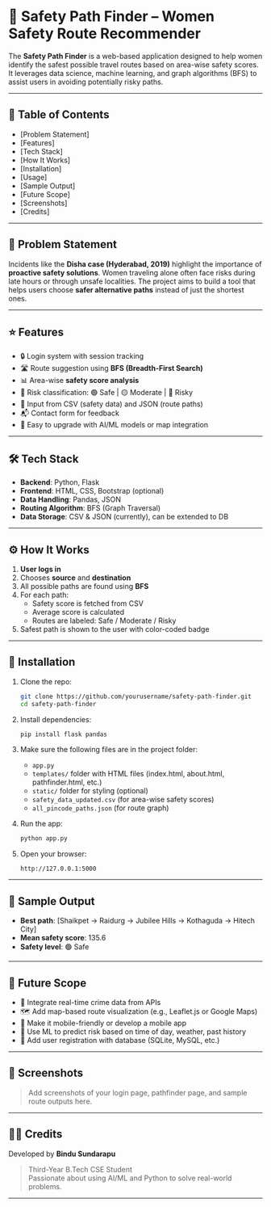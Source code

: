 
# 🔐 Safety Path Finder – Women Safety Route Recommender

The **Safety Path Finder** is a web-based application designed to help women identify the safest possible travel routes based on area-wise safety scores. It leverages data science, machine learning, and graph algorithms (BFS) to assist users in avoiding potentially risky paths.

---

## 📌 Table of Contents

- [Problem Statement]
- [Features]
- [Tech Stack]
- [How It Works]
- [Installation]
- [Usage]
- [Sample Output]
- [Future Scope]
- [Screenshots]
- [Credits]

---

## 🧩 Problem Statement

Incidents like the **Disha case (Hyderabad, 2019)** highlight the importance of **proactive safety solutions**. Women traveling alone often face risks during late hours or through unsafe localities. The project aims to build a tool that helps users choose **safer alternative paths** instead of just the shortest ones.

---

## ⭐ Features

- 🔒 Login system with session tracking
- 🛣️ Route suggestion using **BFS (Breadth-First Search)**
- 📊 Area-wise **safety score analysis**
- 🚦 Risk classification: 🟢 Safe | 🟡 Moderate | 🔴 Risky
- 📁 Input from CSV (safety data) and JSON (route paths)
- 📬 Contact form for feedback
- 🧠 Easy to upgrade with AI/ML models or map integration

---

## 🛠️ Tech Stack

- **Backend**: Python, Flask
- **Frontend**: HTML, CSS, Bootstrap (optional)
- **Data Handling**: Pandas, JSON
- **Routing Algorithm**: BFS (Graph Traversal)
- **Data Storage**: CSV & JSON (currently), can be extended to DB

---

## ⚙️ How It Works

1. **User logs in**
2. Chooses **source** and **destination**
3. All possible paths are found using **BFS**
4. For each path:
   - Safety score is fetched from CSV
   - Average score is calculated
   - Routes are labeled: Safe / Moderate / Risky
5. Safest path is shown to the user with color-coded badge

---

## 🚀 Installation

1. Clone the repo:
   ```bash
   git clone https://github.com/yourusername/safety-path-finder.git
   cd safety-path-finder
   ```

2. Install dependencies:
   ```bash
   pip install flask pandas
   ```

3. Make sure the following files are in the project folder:
   - `app.py`
   - `templates/` folder with HTML files (index.html, about.html, pathfinder.html, etc.)
   - `static/` folder for styling (optional)
   - `safety_data_updated.csv` (for area-wise safety scores)
   - `all_pincode_paths.json` (for route graph)

4. Run the app:
   ```bash
   python app.py
   ```

5. Open your browser:
   ```
   http://127.0.0.1:5000
   ```

---

## 🧪 Sample Output

- **Best path**: [Shaikpet → Raidurg → Jubilee Hills → Kothaguda → Hitech City]
- **Mean safety score**: 135.6
- **Safety level**: 🟢 Safe

---

## 🔭 Future Scope

- 🔄 Integrate real-time crime data from APIs
- 🗺️ Add map-based route visualization (e.g., Leaflet.js or Google Maps)
- 📲 Make it mobile-friendly or develop a mobile app
- 🧠 Use ML to predict risk based on time of day, weather, past history
- 🧾 Add user registration with database (SQLite, MySQL, etc.)

---

## 📸 Screenshots

> Add screenshots of your login page, pathfinder page, and sample route outputs here.

---

## 👩‍💻 Credits

Developed by **Bindu Sundarapu**  
> Third-Year B.Tech CSE Student  
> Passionate about using AI/ML and Python to solve real-world problems.

---


